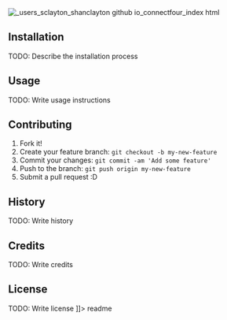 <snippet>
  <content><![CDATA[
# ${1:Connect Four}
A two-player game in which players take turns dropping one colored discs Take turns dropping checkers into a grid to create a line or 4 In a row diagonally, horizontally or vertically. The first player to create 4 in a row, wins.

![_users_sclayton_shanclayton github io_connectfour_index html](https://media.git.generalassemb.ly/user/16038/files/b3a5002e-c2a3-11e8-8d3e-213565dc7376)

## Installation
TODO: Describe the installation process
## Usage
TODO: Write usage instructions
## Contributing
1. Fork it!
2. Create your feature branch: `git checkout -b my-new-feature`
3. Commit your changes: `git commit -am 'Add some feature'`
4. Push to the branch: `git push origin my-new-feature`
5. Submit a pull request :D
## History
TODO: Write history
## Credits
TODO: Write credits
## License
TODO: Write license
]]></content>
  <tabTrigger>readme</tabTrigger>
</snippet>
